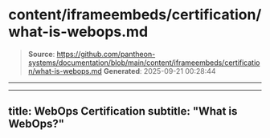 # content/iframeembeds/certification/what-is-webops.md

> **Source**: https://github.com/pantheon-systems/documentation/blob/main/content/iframeembeds/certification/what-is-webops.md
> **Generated**: 2025-09-21 00:28:44

---

---
title: WebOps Certification
subtitle: "What is WebOps?"
---

<Partial file="certification-guide/what-is-webops.md" />
